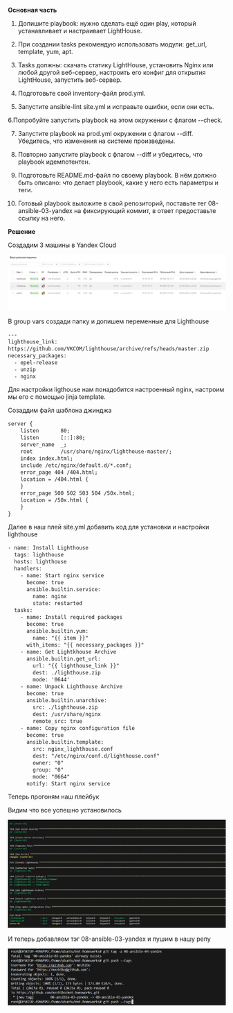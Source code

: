 **Основная часть**

1. Допишите playbook: нужно сделать ещё один play, который устанавливает и настраивает LightHouse.

2. При создании tasks рекомендую использовать модули: get_url, template, yum, apt.

3. Tasks должны: скачать статику LightHouse, установить Nginx или любой другой веб-сервер, настроить его конфиг для открытия LightHouse, запустить веб-сервер.

4. Подготовьте свой inventory-файл prod.yml.

5. Запустите ansible-lint site.yml и исправьте ошибки, если они есть.

6.Попробуйте запустить playbook на этом окружении с флагом --check.

7. Запустите playbook на prod.yml окружении с флагом --diff. Убедитесь, что изменения на системе произведены.

8. Повторно запустите playbook с флагом --diff и убедитесь, что playbook идемпотентен.

9. Подготовьте README.md-файл по своему playbook. В нём должно быть описано: что делает playbook, какие у него есть параметры и теги.

10. Готовый playbook выложите в свой репозиторий, поставьте тег 08-ansible-03-yandex на фиксирующий коммит, в ответ предоставьте ссылку на него.


**Решение**


Создадим 3 машины в Yandex Cloud

![alt text](https://github.com/mezhibo/ansible_expluatation/blob/043bbea12f1bc0c292f9f734f16b404762a73998/IMG/1.jpg)


В group vars создади папку и допишем переменные для Lighthouse

```
---
lighthouse_link: https://github.com/VKCOM/lighthouse/archive/refs/heads/master.zip
necessary_packages:
  - epel-release
  - unzip
  - nginx
```

Для настройки ligthouse нам понадобится настроенный nginx, настроим мы его с помощью jinja template.

Созаддим файл шаблона джинджа

```
server {
    listen       80;
    listen       [::]:80;
    server_name  _;
    root         /usr/share/nginx/lighthouse-master/;
    index index.html;
    include /etc/nginx/default.d/*.conf;
    error_page 404 /404.html;
    location = /404.html {
    }
    error_page 500 502 503 504 /50x.html;
    location = /50x.html {
    }
}
```

Далее в наш плей site.yml добавить код для установки и настройки lighthouse

```
- name: Install Lighthouse
  tags: lighthouse
  hosts: lighthouse
  handlers:
    - name: Start nginx service
      become: true
      ansible.builtin.service:
        name: nginx
        state: restarted
  tasks:
    - name: Install required packages
      become: true
      ansible.builtin.yum:
        name: "{{ item }}"
      with_items: "{{ necessary_packages }}"
    - name: Get Lightkhouse Archive
      ansible.builtin.get_url:
        url: "{{ lighthouse_link }}"
        dest: ./lighthouse.zip
        mode: '0644'
    - name: Unpack Lighthouse Archive
      become: true
      ansible.builtin.unarchive:
        src: ./lighthouse.zip
        dest: /usr/share/nginx
        remote_src: true
    - name: Copy nginx configuration file
      become: true
      ansible.builtin.template:
        src: nginx_lighthouse.conf
        dest: "/etc/nginx/conf.d/lighthouse.conf"
        owner: "0"
        group: "0"
        mode: "0664"
      notify: Start nginx service
```

Теперь прогоням наш плейбук

Видим что все успешно установилось 

![alt text](https://github.com/mezhibo/ansible_expluatation/blob/043bbea12f1bc0c292f9f734f16b404762a73998/IMG/2.jpg)


И теперь добавляем тэг 08-ansible-03-yandex и пушим в нашу репу 

![alt text](https://github.com/mezhibo/ansible_expluatation/blob/043bbea12f1bc0c292f9f734f16b404762a73998/IMG/3.jpg)
